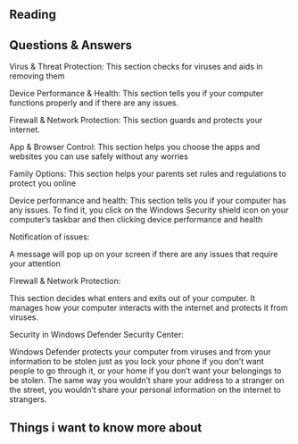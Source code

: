 ## Reading 

## Questions & Answers 

Virus & Threat Protection: This section checks for viruses and aids in removing them 

Device Performance & Health: This section tells you if your computer functions properly and if there are any issues. 

Firewall & Network Protection: This section guards and protects your internet. 

App & Browser Control: This section helps you choose the apps and websites you can use safely without any worries 

Family Options: This section helps your parents set rules and regulations to protect you online 


Device performance and health: This section tells you if your computer has any issues. To find it, you click on the Windows Security shield icon on your computer’s taskbar and then clicking device performance and health 


Notification of issues: 

A message will pop up on your screen if there are any issues that require your attention 


Firewall & Network Protection:

This section decides what enters and exits out of your computer. It manages how your computer interacts with the internet and protects it from viruses. 


Security in Windows Defender Security Center: 

Windows Defender protects your computer from viruses and from your information to be stolen just as you lock your phone if you don’t want people to go through it, or your home if you don’t want your belongings to be stolen. The same way you wouldn’t share your address to a stranger on the street, you wouldn’t share your personal information on the internet to strangers. 


## Things i want to know more about
